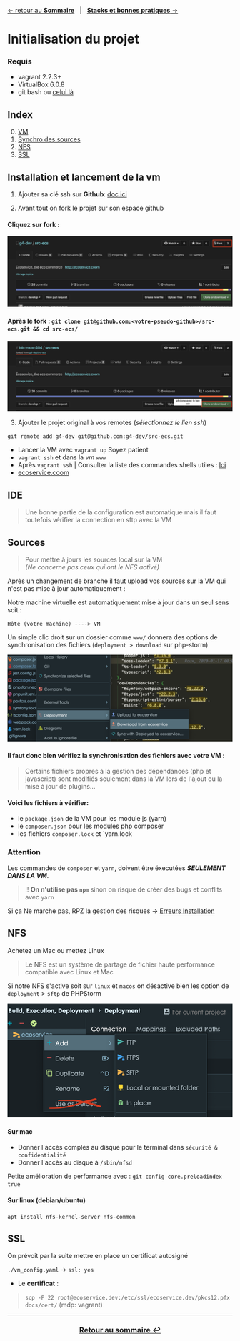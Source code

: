 [&larr; retour au **Sommaire**](0Sommaire.md) &nbsp;&nbsp;| &nbsp;&nbsp;[**Stacks et bonnes pratiques** &rarr;](2Stack.md)

# Initialisation du projet

### Requis
- vagrant 2.2.3+
- VirtualBox 6.0.8
- git bash ou [celui là](5Tips#ConseildeShell)

## Index

0. [VM](#installation-et-lancement-de-la-vm)
1. [Synchro des sources](#sources)
2. [NFS](#nfs)
3. [SSL](#ssl)

## Installation et lancement de la vm

1. Ajouter sa clé ssh sur **Github**: [doc ici](https://help.github.com/en/github/authenticating-to-github/generating-a-new-ssh-key-and-adding-it-to-the-ssh-agent#generating-a-new-ssh-key)

2. Avant tout on fork le projet sur son espace github

#### Cliquez sur fork :
![fork](res/fork.png)

#### Après le fork : `git clone git@github.com:<votre-pseudo-github>/src-ecs.git && cd src-ecs/`
![after_fork](res/after_fork.png)

3. Ajouter le projet original à vos remotes (*sélectionnez le lien ssh*)

```
git remote add g4-dev git@github.com:g4-dev/src-ecs.git
```

- Lancer la VM avec `vagrant up` Soyez patient
- `vagrant ssh` et dans la *vm* `www`
- Après `vagrant ssh` | Consulter la liste des commandes shells utiles : [Ici](5Tips.md)
- [ecoservice.coom](http://ecoservice.coom)

## IDE
> Une bonne partie de la configuration est automatique mais il faut toutefois vérifier la connection
en sftp avec la VM



## Sources
> Pour mettre à jours les sources local sur la VM <br>
> *(Ne concerne pas ceux qui ont le NFS activé)*

Après un changement de branche il faut upload vos sources sur la VM qui n'est pas mise à jour automatiquement : <br> 

Notre machine virtuelle est automatiquement mise à jour dans un seul sens soit :

```
Hôte (votre machine) ----> VM
```

Un simple clic droit sur un dossier comme `www/` donnera des options de synchronisation des fichiers (`deployment > download` sur php-storm)

![sources](res/upload_sources.png)

#### Il faut donc bien vérifiez la synchronisation des fichiers avec votre VM :
> Certains fichiers propres à la gestion des dépendances (php et javascript) sont modifiés seulement dans la VM lors de l'ajout ou la mise à jour de plugins...
#### Voici les fichiers à vérifier:

- le `package.json` de la VM pour les module js (yarn)
- le `composer.json` pour les modules php composer
- les fichiers `composer.lock` et `yarn.lock

### Attention 

Les commandes de `composer` et `yarn`, doivent être éxecutées ***SEULEMENT DANS LA VM***.

> !! **On n'utilise pas `npm`** sinon on risque de créer des bugs et conflits avec `yarn`

Si ça Ne marche pas, RPZ la gestion des risques &rarr; [Erreurs Installation](6KnowedErrors.md#installation)

## NFS

Achetez un Mac ou mettez Linux

>Le NFS est un système de partage de fichier haute performance compatible avec Linux et Mac<br>

Si notre NFS s'active soit sur `linux` et `macos` on désactive bien les option de `deployment` > `sftp` de PHPStorm

![disable-sftp](res/disable-sftp.png)

#### Sur mac
- Donner l'accès complès au disque pour le terminal dans `sécurité & confidentialité`
- Donner l'accès au disque à `/sbin/nfsd`

Petite amélioration de performance avec : `git config core.preloadindex true`

#### Sur linux (debian/ubuntu)
`apt install nfs-kernel-server nfs-common`

## SSL
On prévoit par la suite mettre en place un certificat autosigné

`./vm_config.yaml` &rarr; `ssl: yes`

- Le **certificat** : 
> `scp -P 22 root@ecoservice.dev:/etc/ssl/ecoservice.dev/pkcs12.pfx docs/cert/` (mdp: vagrant)

---
### <center>[Retour au sommaire &#8617;](0Sommaire.md)</center>